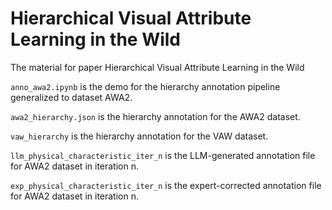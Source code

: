 # Hierarchical Visual Attribute Learning in the Wild
The material for paper Hierarchical Visual Attribute Learning in the Wild


`anno_awa2.ipynb` is the demo for the hierarchy annotation pipeline generalized to dataset AWA2.

`awa2_hierarchy.json` is the hierarchy annotation for the AWA2 dataset.

`vaw_hierarchy` is the hierarchy annotation for the VAW dataset.


`llm_physical_characteristic_iter_n` is the LLM-generated annotation file for AWA2 dataset in iteration n.

`exp_physical_characteristic_iter_n` is the expert-corrected annotation file for AWA2 dataset in iteration n.





